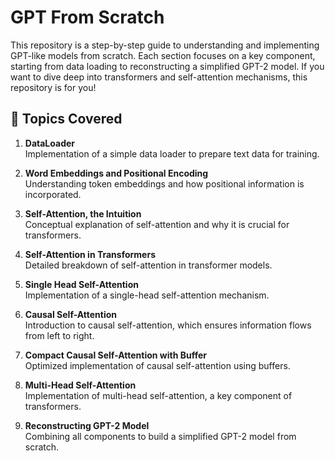 # GPT From Scratch

This repository is a step-by-step guide to understanding and implementing GPT-like models from scratch. Each section focuses on a key component, starting from data loading to reconstructing a simplified GPT-2 model. If you want to dive deep into transformers and self-attention mechanisms, this repository is for you!

## 📌 Topics Covered

1. **DataLoader**  
   Implementation of a simple data loader to prepare text data for training.

2. **Word Embeddings and Positional Encoding**  
   Understanding token embeddings and how positional information is incorporated.

3. **Self-Attention, the Intuition**  
   Conceptual explanation of self-attention and why it is crucial for transformers.

4. **Self-Attention in Transformers**  
   Detailed breakdown of self-attention in transformer models.

5. **Single Head Self-Attention**  
   Implementation of a single-head self-attention mechanism.

6. **Causal Self-Attention**  
   Introduction to causal self-attention, which ensures information flows from left to right.

7. **Compact Causal Self-Attention with Buffer**  
   Optimized implementation of causal self-attention using buffers.

8. **Multi-Head Self-Attention**  
   Implementation of multi-head self-attention, a key component of transformers.

9. **Reconstructing GPT-2 Model**  
   Combining all components to build a simplified GPT-2 model from scratch.
